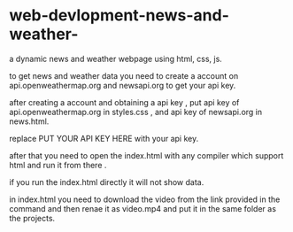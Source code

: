 # web-devlopment-news-and-weather-




a dynamic news and weather webpage using html, css, js.



to get news and weather data you need to create a account on api.openweathermap.org and newsapi.org to get your api key.




after creating a account and obtaining a api key , put api key of api.openweathermap.org in styles.css , and api key of newsapi.org in news.html.




replace PUT YOUR API KEY HERE with your api key.




after that you need to open the index.html with any compiler which support html and run it from there .




if you run the index.html directly it will not show data.



in index.html  you need to download the video from the link provided in the command and then renae it as video.mp4 and put it in the same folder as the projects.
